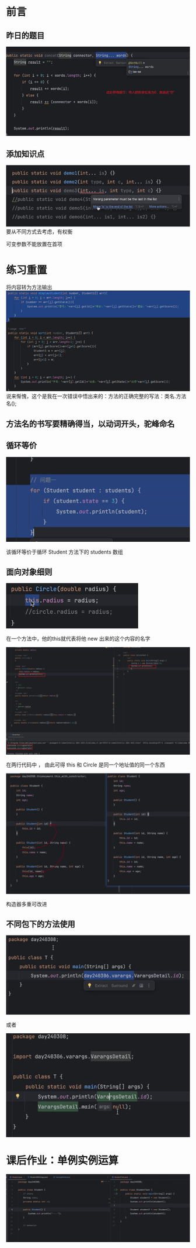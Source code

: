 # 前言
## 昨日的题目
![Snipaste_2024-03-08_19-43-32.png](Snipaste_2024-03-08_19-43-32.png)
## 添加知识点
![Snipaste_2024-03-08_19-47-10.png](Snipaste_2024-03-08_19-47-10.png)
要从不同方式去考虑，有权衡

可变参数不能放置在首项
# 练习重置
将内容转为方法输出
![{26fbd5b6-e97d-45a5-8038-08543e925052}.png](%7B26fbd5b6-e97d-45a5-8038-08543e925052%7D.png)
说来惭愧，这个是我在一次错误中悟出来的：方法的正确完整的写法：类名.方法名();

## 方法名的书写要精确得当，以动词开头，驼峰命名

## 循环等价
![img.png](img.png)

该循环等价于循环 Student 方法下的 students 数组

## 面向对象细则

![img_1.png](img_1.png)

在一个方法中，他的this就代表将他 new 出来的这个内容的名字

![img_2.png](img_2.png)

在两行代码中 ， 由此可得 this 和 Circle 是同一个地址值的同一个东西

![img_3.png](img_3.png)

构造器多重可改进

## 不同包下的方法使用

![img_4.png](img_4.png)

或者

![img_5.png](img_5.png)


# 课后作业：单例实例运算

![img_6.png](img_6.png)